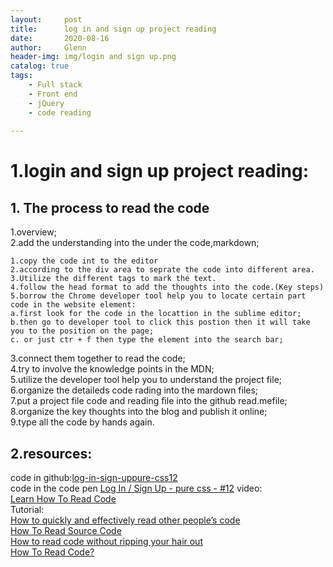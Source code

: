```yaml
---
layout:     post
title:      log in and sign up project reading
date:       2020-08-16
author:     Glenn
header-img: img/login and sign up.png
catalog: true
tags:
    - Full stack
    - Front end
    - jQuery
    - code reading
  
---
```

# 1.login and sign up project reading:
## 1. The process to read the code  
1.overview;   
2.add the understanding into the under the code,markdown;  
```
1.copy the code int to the editor
2.according to the div area to seprate the code into different area.
3.Utilize the different tags to mark the text.
4.follow the head format to add the thoughts into the code.(Key steps)
5.borrow the Chrome developer tool help you to locate certain part code in the website element:
a.first look for the code in the locattion in the sublime editor;  
b.then go to developer tool to click this postion then it will take you to the position on the page; 
c. or just ctr + f then type the element into the search bar;
```
3.connect them together to read the code;  
4.try to involve the knowledge points in the MDN;  
5.utilize the developer tool help you to understand the project file;  
6.organize the detaileds code rading into the mardown files;  
7.put a project file code and reading file into the github read.mefile;  
8.organize the key thoughts into the blog and publish it online;  
9.type all the code by hands again.  

## 2.resources:
code in github:[log-in-sign-uppure-css12](https://github.com/GlennOu66304/Full-stack-project-reading/tree/master/log-in-sign-uppure-css12)  
code in the code pen
[Log In / Sign Up - pure css - #12](https://codepen.io/ig_design/pen/KKVQpVP) 
video:      
[Learn How To Read Code](https://www.youtube.com/watch?v=KnuYHTIIt88)  
Tutorial:  
[How to quickly and effectively read other people’s code](https://selftaughtcoders.com/how-to-quickly-and-effectively-read-other-peoples-code/)  
[How To Read Source Code](https://github.com/aredridel/how-to-read-code/blob/master/how-to-read-code.md)  
[How to read code without ripping your hair out](https://medium.com/launch-school/how-to-read-source-code-without-ripping-your-hair-out-e066472bbe8d)  
[How To Read Code?](https://itnext.io/how-to-read-code-bf478c262932)  

